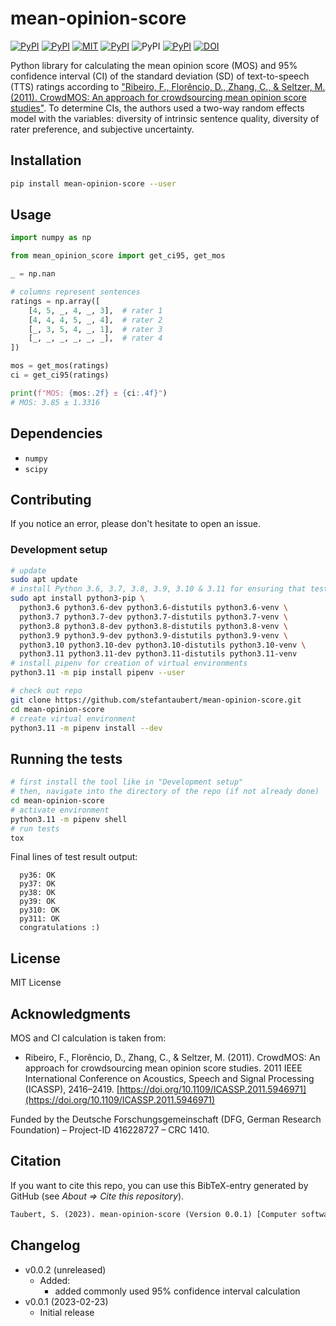 # mean-opinion-score

[![PyPI](https://img.shields.io/pypi/v/mean-opinion-score.svg)](https://pypi.python.org/pypi/mean-opinion-score)
[![PyPI](https://img.shields.io/pypi/pyversions/mean-opinion-score.svg)](https://pypi.python.org/pypi/mean-opinion-score)
[![MIT](https://img.shields.io/github/license/stefantaubert/mean-opinion-score.svg)](https://github.com/stefantaubert/mean-opinion-score/blob/master/LICENSE)
[![PyPI](https://img.shields.io/pypi/wheel/mean-opinion-score.svg)](https://pypi.python.org/pypi/mean-opinion-score/#files)
![PyPI](https://img.shields.io/pypi/implementation/mean-opinion-score.svg)
[![PyPI](https://img.shields.io/github/commits-since/stefantaubert/mean-opinion-score/latest/master.svg)](https://github.com/stefantaubert/mean-opinion-score/compare/v0.0.1...master)
[![DOI](https://zenodo.org/badge/DOI/10.5281/zenodo.7670649.svg)](https://doi.org/10.5281/zenodo.7670649)

Python library for calculating the mean opinion score (MOS) and 95% confidence interval (CI) of the standard deviation (SD) of text-to-speech (TTS) ratings according to ["Ribeiro, F., Florêncio, D., Zhang, C., & Seltzer, M. (2011). CrowdMOS: An approach for crowdsourcing mean opinion score studies"](https://doi.org/10.1109/ICASSP.2011.5946971). To determine CIs, the authors used a two-way random effects model with the variables: diversity of intrinsic sentence quality, diversity of rater preference, and subjective uncertainty.

## Installation

```sh
pip install mean-opinion-score --user
```

## Usage

```py
import numpy as np

from mean_opinion_score import get_ci95, get_mos

_ = np.nan

# columns represent sentences
ratings = np.array([
    [4, 5, _, 4, _, 3],  # rater 1
    [4, 4, 4, 5, _, 4],  # rater 2
    [_, 3, 5, 4, _, 1],  # rater 3
    [_, _, _, _, _, _],  # rater 4
])

mos = get_mos(ratings)
ci = get_ci95(ratings)

print(f"MOS: {mos:.2f} ± {ci:.4f}")
# MOS: 3.85 ± 1.3316
```

## Dependencies

- `numpy`
- `scipy`

## Contributing

If you notice an error, please don't hesitate to open an issue.

### Development setup

```sh
# update
sudo apt update
# install Python 3.6, 3.7, 3.8, 3.9, 3.10 & 3.11 for ensuring that tests can be run
sudo apt install python3-pip \
  python3.6 python3.6-dev python3.6-distutils python3.6-venv \
  python3.7 python3.7-dev python3.7-distutils python3.7-venv \
  python3.8 python3.8-dev python3.8-distutils python3.8-venv \
  python3.9 python3.9-dev python3.9-distutils python3.9-venv \
  python3.10 python3.10-dev python3.10-distutils python3.10-venv \
  python3.11 python3.11-dev python3.11-distutils python3.11-venv
# install pipenv for creation of virtual environments
python3.11 -m pip install pipenv --user

# check out repo
git clone https://github.com/stefantaubert/mean-opinion-score.git
cd mean-opinion-score
# create virtual environment
python3.11 -m pipenv install --dev
```

## Running the tests

```sh
# first install the tool like in "Development setup"
# then, navigate into the directory of the repo (if not already done)
cd mean-opinion-score
# activate environment
python3.11 -m pipenv shell
# run tests
tox
```

Final lines of test result output:

```log
  py36: OK
  py37: OK
  py38: OK
  py39: OK
  py310: OK
  py311: OK
  congratulations :)
```

## License

MIT License

## Acknowledgments

MOS and CI calculation is taken from:

- Ribeiro, F., Florêncio, D., Zhang, C., & Seltzer, M. (2011). CrowdMOS: An approach for crowdsourcing mean opinion score studies. 2011 IEEE International Conference on Acoustics, Speech and Signal Processing (ICASSP), 2416–2419. [https://doi.org/10.1109/ICASSP.2011.5946971](https://doi.org/10.1109/ICASSP.2011.5946971)

Funded by the Deutsche Forschungsgemeinschaft (DFG, German Research Foundation) – Project-ID 416228727 – CRC 1410.

## Citation

If you want to cite this repo, you can use this BibTeX-entry generated by GitHub (see *About => Cite this repository*).

```txt
Taubert, S. (2023). mean-opinion-score (Version 0.0.1) [Computer software]. https://doi.org/10.5281/zenodo.7670649
```

## Changelog

- v0.0.2 (unreleased)
  - Added:
    - added commonly used 95% confidence interval calculation
- v0.0.1 (2023-02-23)
  - Initial release
